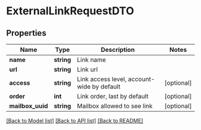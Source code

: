 # ExternalLinkRequestDTO

## Properties
Name | Type | Description | Notes
------------ | ------------- | ------------- | -------------
**name** | **string** | Link name | 
**url** | **string** | Link url | 
**access** | **string** | Link access level, account-wide by default | [optional] 
**order** | **int** | Link order, last by default | [optional] 
**mailbox_uuid** | **string** | Mailbox allowed to see link | [optional] 

[[Back to Model list]](../../README.md#documentation-for-models) [[Back to API list]](../../README.md#documentation-for-api-endpoints) [[Back to README]](../../README.md)

